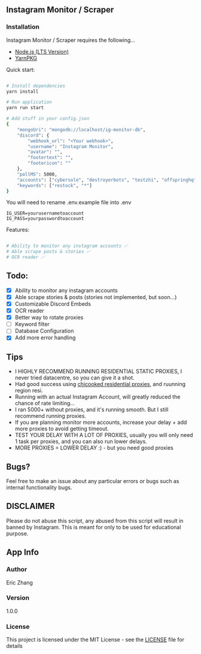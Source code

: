 ## Instagram Monitor / Scraper

### Installation

Instagram Monitor / Scraper requires the following...

- [Node.js (LTS Version)](http://nodejs.org/)
- [YarnPKG](https://yarnpkg.com/lang/en/docs/install/#windows-stable)

Quick start:

```bash

# Install dependencies
yarn install

# Run application
yarn run start

# Add stuff in your config.json
{
    "mongoUri": "mongodb://localhost/ig-monitor-db",
    "discord": {
        "webhook_url": "<Your webhook>",
        "username": "Instagram Monitor",
        "avatar": "",
        "footertext": "",
        "footericon": ""
    },
    "pollMS": 5000,
    "accounts": ["cybersole", "destroyerbots", "testzhi", "offspringhq", "cncpts"],
    "keywords": ["restock", "*"]
}

```

You will need to rename .env.example file into .env

```
IG_USER=yourusernametoaccount
IG_PASS=yourpasswordtoaccount
```

Features:

```bash

# Ability to monitor any instagram accounts ✅
# Able scrape posts & stories ✅
# OCR reader ✅

```

## Todo:

- [x] Ability to monitor any instagram accounts
- [x] Able scrape stories & posts (stories not implemented, but soon...)
- [x] Customizable Discord Embeds
- [x] OCR reader
- [x] Better way to rotate proxies
- [ ] Keyword filter
- [ ] Database Configuration
- [x] Add more error handling

## Tips

- I HIGHLY RECOMMEND RUNNING RESIDENTIAL STATIC PROXIES, I never tried datacentre, so you can give it a shot.
- Had good success using [chicooked residential proxies](https://chiproxies.com), and ruunning region resi.
- Running with an actual Instagram Account, will greatly reduced the chance of rate limiting...
- I ran 5000+ without proxies, and it's running smooth. But I still recommend running proxies.
- If you are planning monitor more accounts, increase your delay + add more proxies to avoid getting timeout.
- TEST YOUR DELAY WITH A LOT OF PROXIES, usually you will only need 1 task per proxies, and you can also run lower delays.
- MORE PROXIES = LOWER DELAY :) - but you need good proxies

## Bugs?

Feel free to make an issue about any particular errors or bugs such as internal functionality bugs.

## DISCLAIMER

Please do not abuse this script, any abused from this script will result in banned by Instagram. This is meant for only to be used for educational purpose.

## App Info

### Author

Eric Zhang

### Version

1.0.0

### License

This project is licensed under the MIT License - see the [LICENSE](LICENSE) file for details
